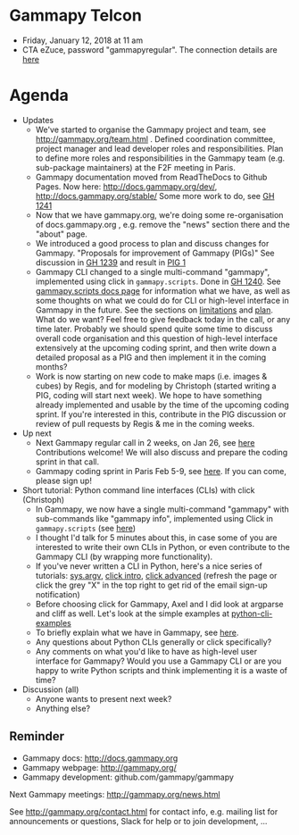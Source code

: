 # Gammapy Telcon

* Friday, January 12, 2018 at 11 am
* CTA eZuce, password "gammapyregular".  The connection details are [here](ConnectionDetails.txt)

# Agenda

* Updates
  * We've started to organise the Gammapy project and team, see http://gammapy.org/team.html .
    Defined coordination committee, project manager and lead developer roles and responsibilities.
    Plan to define more roles and responsibilities in the Gammapy team (e.g. sub-package maintainers)
    at the F2F meeting in Paris.
  * Gammapy documentation moved from ReadTheDocs to Github Pages.
    Now here: http://docs.gammapy.org/dev/, http://docs.gammapy.org/stable/
    Some more work to do, see [GH 1241](https://github.com/gammapy/gammapy/issues/1241#issuecomment-356444740)
  * Now that we have gammapy.org, we're doing some re-organisation of docs.gammapy.org ,
    e.g. remove the "news" section there and the "about" page.
  * We introduced a good process to plan and discuss changes for Gammapy.
    "Proposals for improvement of Gammapy (PIGs)"
    See discussion in [GH 1239](https://github.com/gammapy/gammapy/pull/1239)
    and result in  [PIG 1](http://docs.gammapy.org/dev/development/pigs/)
  * Gammapy CLI changed to a single multi-command "gammapy", implemented using click in ``gammapy.scripts``.
    Done in [GH 1240](https://github.com/gammapy/gammapy/pull/1240).
    See [gammapy.scripts docs page](http://docs.gammapy.org/dev/scripts/index.html) for information what
    we have, as well as some thoughts on what we could do for CLI or high-level interface in Gammapy in
    the future. See the sections on [limitations](http://docs.gammapy.org/dev/scripts/index.html#limitations)
    and [plan](http://docs.gammapy.org/dev/scripts/index.html#plan). What do we want?
    Feel free to give feedback today in the call, or any time later. Probably we should spend quite some
    time to discuss overall code organisation and this question of high-level interface extensively at the
    upcoming coding sprint, and then write down a detailed proposal as a PIG and then implement it in the
    coming months?
  * Work is now starting on new code to make maps (i.e. images & cubes) by Regis,
    and for modeling by Christoph (started writing a PIG, coding will start next week).
    We hope to have something already implemented and usable by the time of the upcoming coding sprint.
    If you're interested in this, contribute in the PIG discussion or review of pull requests by
    Regis & me in the coming weeks.
* Up next
  * Next Gammapy regular call in 2 weeks, on Jan 26, see [here](../2018-01-26)
    Contributions welcome! We will also discuss and prepare the coding sprint in that call.
  * Gammapy coding sprint in Paris Feb 5-9, see [here](../2018-02-05).
    If you can come, please sign up!
* Short tutorial: Python command line interfaces (CLIs) with click (Christoph)
  * In Gammapy, we now have a single multi-command "gammapy" with sub-commands like "gammapy info",
    implemented using Click in ``gammapy.scripts`` (see [here](http://docs.gammapy.org/dev/scripts/index.html))
  * I thought I'd talk for 5 minutes about this, in case some of you are interested to write their
    own CLIs in Python, or even contribute to the Gammapy CLI (by wrapping more functionality).
  * If you've never written a CLI in Python, here's a nice series of tutorials:
    [sys.argv](https://dbader.org/blog/how-to-make-command-line-commands-with-python),
    [click intro](https://dbader.org/blog/python-commandline-tools-with-click),
    [click advanced](https://dbader.org/blog/mastering-click-advanced-python-command-line-apps)
    (refresh the page or click the grey "X" in the top right to get rid of the email sign-up notification)
  * Before choosing click for Gammapy, Axel and I did look at argparse and cliff as well.
    Let's look at the simple examples at [python-cli-examples](https://github.com/cdeil/python-cli-examples/)
  * To briefly explain what we have in Gammapy, see [here](http://docs.gammapy.org/dev/scripts/index.html#implementation).
  * Any questions about Python CLIs generally or click specifically?
  * Any comments on what you'd like to have as high-level user interface for Gammapy?
    Would you use a Gammapy CLI or are you happy to write Python scripts and think implementing it is a waste of time?
* Discussion (all)
  * Anyone wants to present next week?
  * Anything else?

## Reminder

* Gammapy docs: http://docs.gammapy.org
* Gammapy webpage: http://gammapy.org/
* Gammapy development: github.com/gammapy/gammapy

Next Gammapy meetings: http://gammapy.org/news.html

See http://gammapy.org/contact.html for contact info, e.g. mailing list
for announcements or questions, Slack for help or to join development, ...
